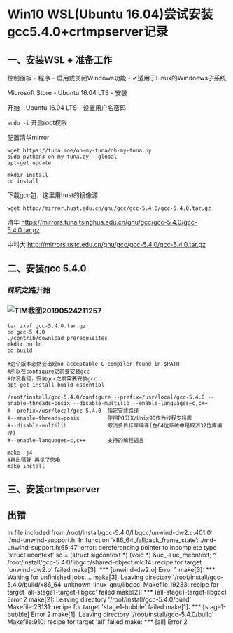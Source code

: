 # Win10 WSL(Ubuntu 16.04)尝试安装gcc5.4.0+crtmpserver记录

## 一、安装WSL + 准备工作

控制面板 - 程序 - 启用或关闭Windows功能 - ✔适用于Linux的Windoews子系统

Microsoft Store - Ubuntu 16.04 LTS - 安装

开始 - Ubuntu 16.04 LTS - 设置用户名密码

`sudo -i` 开启root权限

配置清华mirror

```shell
wget https://tuna.moe/oh-my-tuna/oh-my-tuna.py
sudo python3 oh-my-tuna.py --global
apt-get update
```

```shell
mkdir install
cd install
```

下载gcc包，这里用hust的镜像源

`wget http://mirror.hust.edu.cn/gnu/gcc/gcc-5.4.0/gcc-5.4.0.tar.gz`

清华 https://mirrors.tuna.tsinghua.edu.cn/gnu/gcc/gcc-5.4.0/gcc-5.4.0.tar.gz

中科大 http://mirrors.ustc.edu.cn/gnu/gcc/gcc-5.4.0/gcc-5.4.0.tar.gz




## 二、安装gcc 5.4.0

### 踩坑之路开始

### ![TIM截图20190524211257](C:\Users\Administrator\Desktop\TIM截图20190524211257.png)



```shell
tar zxvf gcc-5.4.0.tar.gz
cd gcc-5.4.0
./contrib/download_prerequisites
mkdir build
cd build

#这个版本必然会出现no acceptable C compiler found in $PATH
#所以在configure之前要安装gcc
#你没看错，安装gcc之前需要安装gcc...
apt-get install build-essential

/root/install/gcc-5.4.0/configure --prefix=/usr/local/gcc-5.4.0 --enable-threads=posix --disable-multilib --enable-languages=c,c++
#--prefix=/usr/local/gcc-5.4.0	指定安装路径
#--enable-threads=posix			使用POSIX/Unix98作为线程支持库
#--disable-multilib				取消多目标库编译(在64位系统中是取消32位库编译)
#--enable-languages=c,c++		支持的编程语言

make -j4
#再出错就 再见了您嘞
make install

```



## 三、安装crtmpserver

## 出错

In file included from /root/install/gcc-5.4.0/libgcc/unwind-dw2.c:401:0:
./md-unwind-support.h: In function ‘x86_64_fallback_frame_state’:
./md-unwind-support.h:65:47: error: dereferencing pointer to incomplete type ‘struct ucontext’
       sc = (struct sigcontext *) (void *) &uc_->uc_mcontext;
                                               ^
/root/install/gcc-5.4.0/libgcc/shared-object.mk:14: recipe for target 'unwind-dw2.o' failed
make[3]: *** [unwind-dw2.o] Error 1
make[3]: *** Waiting for unfinished jobs....
make[3]: Leaving directory '/root/install/gcc-5.4.0/build/x86_64-unknown-linux-gnu/libgcc'
Makefile:19233: recipe for target 'all-stage1-target-libgcc' failed
make[2]: *** [all-stage1-target-libgcc] Error 2
make[2]: Leaving directory '/root/install/gcc-5.4.0/build'
Makefile:23131: recipe for target 'stage1-bubble' failed
make[1]: *** [stage1-bubble] Error 2
make[1]: Leaving directory '/root/install/gcc-5.4.0/build'
Makefile:910: recipe for target 'all' failed
make: *** [all] Error 2